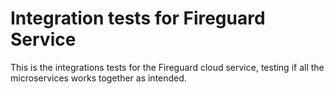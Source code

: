 # Integration tests for Fireguard Service

This is the integrations tests for the Fireguard cloud service, testing if all the microservices works together as intended. 


